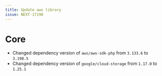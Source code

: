 ```yaml
---
title: Update aws library
issue: NEXT-17298
---
```


# Core
* Changed dependency version of `aws/aws-sdk-php` from `3.133.6` to `3.198.5`
* Changed dependency version of `google/cloud-storage` from `1.17.0` to `1.25.1`
